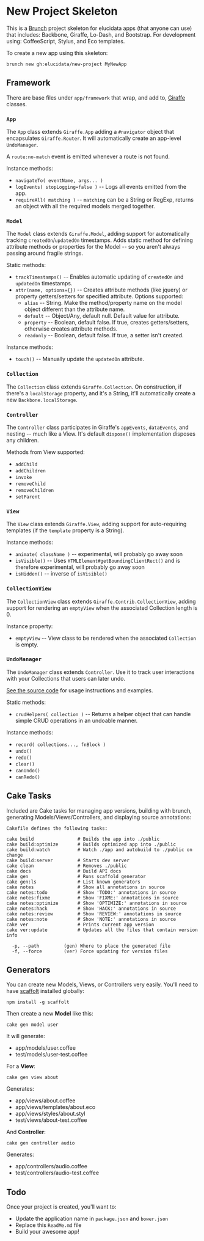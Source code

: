 # New Project Skeleton

This is a [Brunch](http://brunch.io) project skeleton for elucidata apps (that
anyone can use) that includes: Backbone, Giraffe, Lo-Dash, and Bootstrap. For 
development using: CoffeeScript, Stylus, and Eco templates.

To create a new app using this skeleton:

    brunch new gh:elucidata/new-project MyNewApp

## Framework

There are base files under `app/framework` that wrap, and add to, [Giraffe](https://github.com/barc/backbone.giraffe)
classes.

### `App`

The `App` class extends `Giraffe.App` adding a `#navigator` object that encapsulates
`Giraffe.Router`. It will automatically create an app-level `UndoManager`.

A `route:no-match` event is emitted whenever a route is not found.

Instance methods:

- `navigateTo( eventName, args... )`
- `logEvents( stopLogging=false )` -- Logs all events emitted from the app.
- `requireAll( matching )` -- `matching` can be a String or RegExp, returns an object with all the required models merged together.

### `Model`

The `Model` class extends `Giraffe.Model`, adding support for automatically
tracking `createdOn`/`updatedOn` timestamps. Adds static method for defining attribute
methods or properties for the Model -- so you aren't always passing around fragile strings.

Static methods:

- `trackTimestamps()` -- Enables automatic updating of `createdOn` and `updatedOn` timestamps.
- `attr(name, options={})` -- Creates attribute methods (like jquery) or property getters/setters for specified attribute. Options supported:
    - `alias` -- String. Make the method/property name on the model object different than the attribute name.
    - `default` -- Object/Any, default null. Default value for attribute.
    - `property` -- Boolean, default false. If true, creates getters/setters, otherwise creates attribute methods.
    - `readonly` -- Boolean, default false. If true, a setter isn't created.
 
Instance methods:

- `touch()` -- Manually update the `updatedOn` attribute.

### `Collection`

The `Collection` class extends `Giraffe.Collection`. On construction, if there's a 
`localStorage` property, and it's a String, it'll automatically create a new `Backbone.localStorage`.


### `Controller`

The `Controller` class participates in Giraffe's `appEvents`, `dataEvents`, and nesting
-- much like a View. It's default `dispose()` implementation disposes any children.

Methods from View supported:

- `addChild`
- `addChildren`
- `invoke`
- `removeChild`
- `removeChildren`
- `setParent`


### `View`

The `View` class extends `Giraffe.View`, adding support for auto-requiring templates 
(if the `template` property is a String).

Instance methods:

- `animate( className )` -- experimental, will probably go away soon
- `isVisible()` -- Uses `HTMLElement#getBoundingClientRect()` and is therefore experimental, will probably go away soon
- `isHidden()` -- inverse of `isVisible()`

### `CollectionView`

The `CollectionView` class extends `Giraffe.Contrib.CollectionView`, adding support for
rendering an `emptyView` when the associated Collection length is 0.

Instance property:

- `emptyView` -- View class to be rendered when the associated `Collection` is empty.

### `UndoManager`

The `UndoManager` class extends `Controller`. Use it to track user interactions with your
Collections that users can later undo.

[See the source code](https://github.com/elucidata/new-project/blob/master/app/framework/undo-manager.coffee) for usage instructions and examples.

Static methods:

- `crudHelpers( collection )` -- Returns a helper object that can handle simple CRUD operations in an undoable manner.

Instance methods:

- `record( collections..., fnBlock )`
- `undo()`
- `redo()`
- `clear()`
- `canUndo()`
- `canRedo()`


## Cake Tasks

Included are Cake tasks for managing app versions, building with brunch, 
generating Models/Views/Controllers, and displaying source annotations:

    Cakefile defines the following tasks:

    cake build                # Builds the app into ./public
    cake build:optimize       # Builds optimized app into ./public
    cake build:watch          # Watch ./app and autobuild to ./public on change
    cake build:server         # Starts dev server
    cake clean                # Removes ./public
    cake docs                 # Build API docs
    cake gen                  # Runs scaffold generator
    cake gen:ls               # List known generators
    cake notes                # Show all annotations in source
    cake notes:todo           # Show 'TODO:' annotations in source
    cake notes:fixme          # Show 'FIXME:' annotations in source
    cake notes:optimize       # Show 'OPTIMIZE:' annotations in source
    cake notes:hack           # Show 'HACK:' annotations in source
    cake notes:review         # Show 'REVIEW:' annotations in source
    cake notes:note           # Show 'NOTE:' annotations in source
    cake ver                  # Prints current app version
    cake ver:update           # Updates all the files that contain version info

      -p, --path         (gen) Where to place the generated file
      -f, --force        (ver) Force updating for version files


## Generators

You can create new Models, Views, or Controllers very easily. You'll need to have
[scaffolt](https://github.com/paulmillr/scaffolt) installed globally:

    npm install -g scaffolt

Then create a new **Model** like this:

    cake gen model user

It will generate:

- app/models/user.coffee
- test/models/user-test.coffee

For a **View**:

    cake gen view about

Generates:

- app/views/about.coffee
- app/views/templates/about.eco
- app/views/styles/about.styl
- test/views/about-test.coffee

And **Controller**:

    cake gen controller audio

Generates:

- app/controllers/audio.coffee
- test/controllers/audio-test.coffee


## Todo

Once your project is created, you'll want to:

- Update the application name in `package.json` and `bower.json`
- Replace this `ReadMe.md` file
- Build your awesome app!


